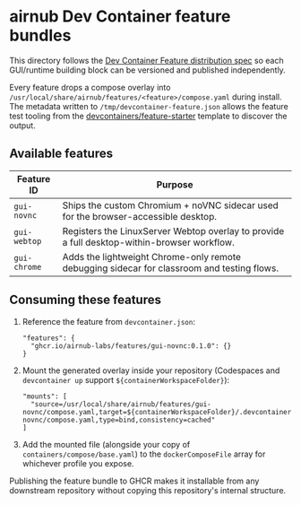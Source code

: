 # airnub Dev Container feature bundles

This directory follows the [Dev Container Feature distribution spec](https://containers.dev/implementors/features-distribution/)
so each GUI/runtime building block can be versioned and published independently.

Every feature drops a compose overlay into `/usr/local/share/airnub/features/<feature>/compose.yaml` during install. The
metadata written to `/tmp/devcontainer-feature.json` allows the feature test tooling from the
[devcontainers/feature-starter](https://github.com/devcontainers/feature-starter) template to discover the output.

## Available features

| Feature ID | Purpose |
|------------|---------|
| `gui-novnc` | Ships the custom Chromium + noVNC sidecar used for the browser-accessible desktop. |
| `gui-webtop` | Registers the LinuxServer Webtop overlay to provide a full desktop-within-browser workflow. |
| `gui-chrome` | Adds the lightweight Chrome-only remote debugging sidecar for classroom and testing flows. |

## Consuming these features

1. Reference the feature from `devcontainer.json`:

   ```jsonc
   "features": {
     "ghcr.io/airnub-labs/features/gui-novnc:0.1.0": {}
   }
   ```

2. Mount the generated overlay inside your repository (Codespaces and `devcontainer up` support `${containerWorkspaceFolder}`):

   ```jsonc
   "mounts": [
     "source=/usr/local/share/airnub/features/gui-novnc/compose.yaml,target=${containerWorkspaceFolder}/.devcontainer/features/gui-novnc/compose.yaml,type=bind,consistency=cached"
   ]
   ```

3. Add the mounted file (alongside your copy of `containers/compose/base.yaml`) to the `dockerComposeFile` array for whichever profile you expose.

Publishing the feature bundle to GHCR makes it installable from any downstream repository without copying this
repository's internal structure.
